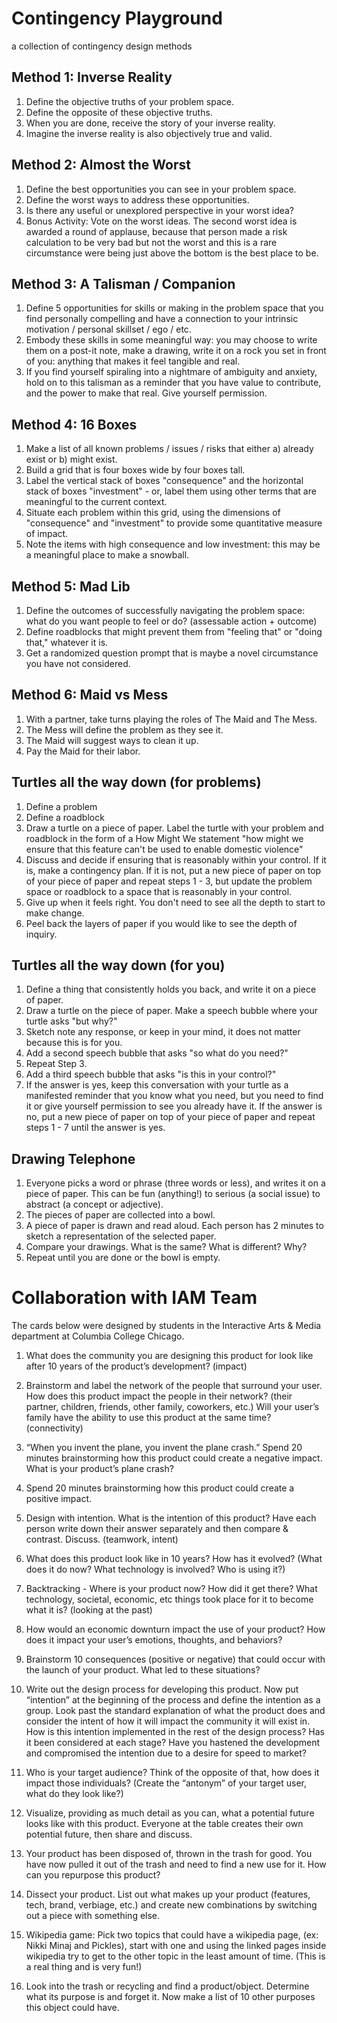 # Contingency Playground
a collection of contingency design methods

## Method 1: Inverse Reality
1. Define the objective truths of your problem space.
2. Define the opposite of these objective truths.
3. When you are done, receive the story of your inverse reality.
4. Imagine the inverse reality is also objectively true and valid.

## Method 2: Almost the Worst
1. Define the best opportunities you can see in your problem space.
2. Define the worst ways to address these opportunities.
3. Is there any useful or unexplored perspective in your worst idea?
4. Bonus Activity: Vote on the worst ideas. The second worst idea is awarded a round of applause, because that person made a risk calculation to be very bad but not the worst and this is a rare circumstance were being just above the bottom is the best place to be.

## Method 3: A Talisman / Companion
1. Define 5 opportunities for skills or making in the problem space that you find personally compelling and have a connection to your intrinsic motivation / personal skillset / ego / etc.
2. Embody these skills in some meaningful way: you may choose to write them on a post-it note, make a drawing, write it on a rock you set in front of you: anything that makes it feel tangible and real.
3. If you find yourself spiraling into a nightmare of ambiguity and anxiety, hold on to this talisman as a reminder that you have value to contribute, and the power to make that real. Give yourself permission.

## Method 4: 16 Boxes
1. Make a list of all known problems / issues / risks that either a) already exist or b) might exist.
2. Build a grid that is four boxes wide by four boxes tall.
3. Label the vertical stack of boxes "consequence" and the horizontal stack of boxes "investment" - or, label them using other terms that are meaningful to the current context.
4. Situate each problem within this grid, using the dimensions of "consequence" and "investment" to provide some quantitative measure of impact.
5. Note the items with high consequence and low investment: this may be a meaningful place to make a snowball.

## Method 5: Mad Lib
1. Define the outcomes of successfully navigating the problem space: what do you want people to feel or do? (assessable action + outcome)
2. Define roadblocks that might prevent them from "feeling that" or "doing that," whatever it is.
3. Get a randomized question prompt that is maybe a novel circumstance you have not considered.

## Method 6: Maid vs Mess
1. With a partner, take turns playing the roles of The Maid and The Mess.
2. The Mess will define the problem as they see it.
3. The Maid will suggest ways to clean it up.
4. Pay the Maid for their labor.

## Turtles all the way down (for problems)
1. Define a problem
2. Define a roadblock
3. Draw a turtle on a piece of paper. Label the turtle with your problem and roadblock in the form of a How Might We statement "how might we ensure that this feature can't be used to enable domestic violence"
4. Discuss and decide if ensuring that is reasonably within your control. If it is, make a contingency plan. If it is not, put a new piece of paper on top of your piece of paper and repeat steps 1 - 3, but update the problem space or roadblock to a space that is reasonably in your control.
5. Give up when it feels right. You don't need to see all the depth to start to make change.
6. Peel back the layers of paper if you would like to see the depth of inquiry.

## Turtles all the way down (for you)
1. Define a thing that consistently holds you back, and write it on a piece of paper.
2. Draw a turtle on the piece of paper. Make a speech bubble where your turtle asks "but why?"
3. Sketch note any response, or keep in your mind, it does not matter because this is for you.
4. Add a second speech bubble that asks "so what do you need?"
5. Repeat Step 3.
6. Add a third speech bubble that asks "is this in your control?"
7. If the answer is yes, keep this conversation with your turtle as a manifested reminder that you know what you need, but you need to find it or give yourself permission to see you already have it. If the answer is no, put a new piece of paper on top of your piece of paper and repeat steps 1 - 7 until the answer is yes.

## Drawing Telephone
1. Everyone picks a word or phrase (three words or less), and writes it on a piece of paper. This can be fun (anything!) to serious (a social issue) to abstract (a concept or adjective).
2. The pieces of paper are collected into a bowl.
3. A piece of paper is drawn and read aloud. Each person has 2 minutes to sketch a representation of the selected paper.
4. Compare your drawings. What is the same? What is different? Why?
5. Repeat until you are done or the bowl is empty.


# Collaboration with IAM Team
The cards below were designed by students in the Interactive Arts & Media department at Columbia College Chicago.

1. What does the community you are designing this product for look like after 10 years of the product’s development? (impact)

2. Brainstorm and label the network of the people that surround your user. How does this product impact the people in their network? (their partner, children, friends, other family, coworkers, etc.) Will your user’s family have the ability to use this product at the same time? (connectivity)

3. “When you invent the plane, you invent the plane crash.” Spend 20 minutes brainstorming how this product could create a negative impact. What is your product’s plane crash?

4. Spend 20 minutes brainstorming how this product could create a positive impact.

5. Design with intention. What is the intention of this product? Have each person write down their answer separately and then compare & contrast. Discuss. (teamwork, intent)

6. What does this product look like in 10 years? How has it evolved? (What does it do now? What technology is involved? Who is using it?)

7. Backtracking - Where is your product now? How did it get there? What technology, societal, economic, etc things took place for it to become what it is? (looking at the past)

8. How would an economic downturn impact the use of your product? How does it impact your user’s emotions, thoughts, and behaviors?

9. Brainstorm 10 consequences (positive or negative) that could occur with the launch of your product. What led to these situations?

10. Write out the design process for developing this product. Now put “intention” at the beginning of the process and define the intention as a group. Look past the standard explanation of what the product does and consider the intent of how it will impact the community it will exist in. How is this intention implemented in the rest of the design process? Has it been considered at each stage? Have you hastened the development and compromised the intention due to a desire for speed to market?


11. Who is your target audience? Think of the opposite of that, how does it impact those individuals? (Create the “antonym” of your target user, what do they look like?)

12. Visualize, providing as much detail as you can, what a potential future looks like with this product. Everyone at the table creates their own potential future, then share and discuss.

13. Your product has been disposed of, thrown in the trash for good. You have now pulled it out of the trash and need to find a new use for it. How can you repurpose this product?

14. Dissect your product. List out what makes up your product (features, tech, brand, verbiage, etc.) and create new combinations by switching out a piece with something else.

15. Wikipedia game: Pick two topics that could have a wikipedia page, (ex: Nikki Minaj and Pickles), start with one and using the linked pages inside wikipedia try to get to the other topic in the least amount of time. (This is a real thing and is very fun!)

16. Look into the trash or recycling and find a product/object. Determine what its purpose is and forget it. Now make a list of 10 other purposes this object could have.
